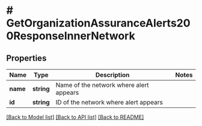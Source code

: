 # # GetOrganizationAssuranceAlerts200ResponseInnerNetwork

## Properties

Name | Type | Description | Notes
------------ | ------------- | ------------- | -------------
**name** | **string** | Name of the network where alert appears |
**id** | **string** | ID of the network where alert appears |

[[Back to Model list]](../../README.md#models) [[Back to API list]](../../README.md#endpoints) [[Back to README]](../../README.md)

